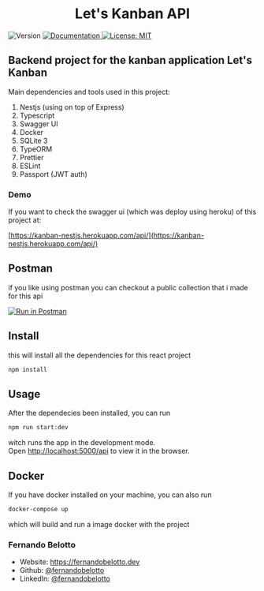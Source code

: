 <h1 align="center">Let's Kanban API </h1>
<p>
  <img alt="Version" src="https://img.shields.io/badge/version-1.0.0-blue.svg?cacheSeconds=2592000" />
  <a href="https://github.com/fernandobelotto/kanban/wiki/Documentation" target="_blank">
    <img alt="Documentation" src="https://img.shields.io/badge/documentation-yes-brightgreen.svg" />
  </a>
  <a href="#" target="_blank">
    <img alt="License: MIT" src="https://img.shields.io/badge/License-MIT-yellow.svg" />
  </a>
</p>

## Backend project for the kanban application Let's Kanban

Main dependencies and tools used in this project:
1. Nestjs (using on top of Express)
1. Typescript
1. Swagger UI
1. Docker
1. SQLite 3
1. TypeORM
1. Prettier
1. ESLint
1. Passport (JWT auth)

### Demo

If you want to check the swagger ui (which was deploy using heroku) of this project at:

[https://kanban-nestjs.herokuapp.com/api/](https://kanban-nestjs.herokuapp.com/api/)


## Postman

if you like using postman you can checkout a public collection that i made for this api

[![Run in Postman](https://run.pstmn.io/button.svg)](https://app.getpostman.com/run-collection/16002553-2a8a08a6-3813-4663-8dbd-3588df467d4d?action=collection%2Ffork&collection-url=entityId%3D16002553-2a8a08a6-3813-4663-8dbd-3588df467d4d%26entityType%3Dcollection%26workspaceId%3Dcee52d25-4064-44ab-a675-67e1ec38a5d3)

## Install
this will install all the dependencies for this react project
```sh
npm install
```

## Usage
After the dependecies been installed, you can run
```sh
npm run start:dev
```
witch runs the app in the development mode.<br /> Open
[http://localhost:5000/api](http://localhost:5000/api) to view it in the browser.


## Docker
If you have docker installed on your machine, you can also run
```sh
docker-compose up
```
which will build and run a image docker with the project


### Fernando Belotto

* Website: https://fernandobelotto.dev
* Github: [@fernandobelotto](https://github.com/fernandobelotto)
* LinkedIn: [@fernandobelotto](https://linkedin.com/in/fernandobelotto)
